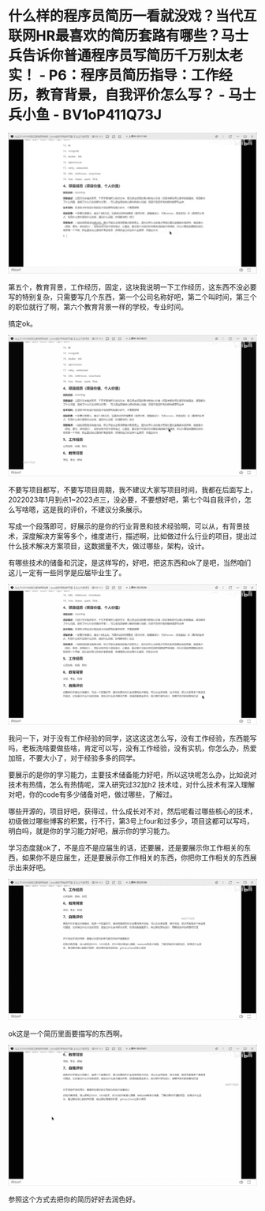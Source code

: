 # 什么样的程序员简历一看就没戏？当代互联网HR最喜欢的简历套路有哪些？马士兵告诉你普通程序员写简历千万别太老实！ - P6：程序员简历指导：工作经历，教育背景，自我评价怎么写？ - 马士兵小鱼 - BV1oP411Q73J

![](img/d73fbadb6afba8d78e9f0c646f892e0a_0.png)

第五个，教育背景，工作经历，固定，这块我说明一下工作经历，这东西不没必要写的特别复杂，只需要写几个东西，第一个公司名称好吧，第二个叫时间，第三个的职位就行了啊，第六个教育背景一样的学校，专业时间。

搞定ok。

![](img/d73fbadb6afba8d78e9f0c646f892e0a_2.png)

不要写项目都写，不要写项目周期，我不建议大家写项目时间，我都在后面写上，2022023年1月到点1~2023点三，没必要，不要想好吧，第七个叫自我评价，怎么写啥嗯，这是我的评价，不建议分条展示。

写成一个段落即可，好展示的是你的行业背景和技术经验啊，可以从，有背景技术，深度解决方案等多个，维度进行，描述啊，比如做过什么行业的项目，提出过什么技术解决方案项目，这数据量不大，做过哪些，架构，设计。

有哪些技术的储备和沉淀，是这样写的，好吧，把这东西和ok了是吧，当然咱们这儿一定有一些同学是应届毕业生了。



![](img/d73fbadb6afba8d78e9f0c646f892e0a_4.png)

我问一下，对于没有工作经验的同学，这这这这怎么写，没有工作经验，东西能写吗，老板洗啥要做些啥，肯定可以写，没有工作经验，没有实机，你怎么办，热爱加班，不要大小了，对于经验多多的同学。

要展示的是你的学习能力，主要技术储备能力好吧，所以这块呢怎么办，比如说对技术有热情，怎么有热情呢，深入研究过32加h2 技术哇，对什么技术有深入理解对吧，你的code有多少储备对吧，做过哪些，了解过。

哪些开源的，项目好吧，获得过，什么成长对不对，然后呢看过哪些核心的技术，初级做过哪些博客的积累，行不行，第3号上four和过多少，项目这都可以写吗，明白吗，就是你的学习能力好吧，展示你的学习能力。

学习态度就ok了，不是应不是应届生的话，还要展，还是要展示你工作相关的东西，如果你不是应届生，还是要展示你工作相关的东西，你把你工作相关的东西展示出来好吧。



![](img/d73fbadb6afba8d78e9f0c646f892e0a_6.png)

ok这是一个简历里面要描写的东西啊。

![](img/d73fbadb6afba8d78e9f0c646f892e0a_8.png)

参照这个方式去把你的简历好好去润色好。